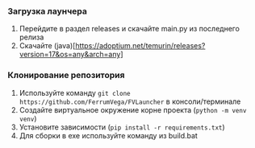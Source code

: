 ### Загрузка лаунчера
1. Перейдите в раздел releases и скачайте main.py из последнего релиза
2. Скачайте (java)[https://adoptium.net/temurin/releases?version=17&os=any&arch=any]

### Клонирование репозитория
1. Используйте команду `git clone https://github.com/FerrumVega/FVLauncher` в консоли/терминале
2. Создайте виртуальное окружение корне проекта (`python -m venv venv`)
3. Установите зависимости (`pip install -r requirements.txt`)
4. Для сборки в exe используйте команду из build.bat